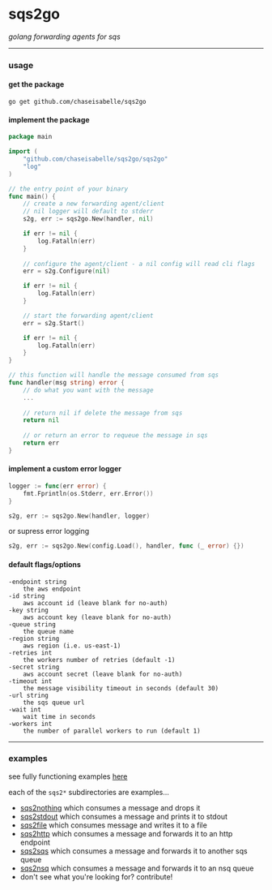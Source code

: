 # sqs2go

_golang forwarding agents for sqs_

---

### usage

#### get the package

`go get github.com/chaseisabelle/sqs2go`

#### implement the package

```go
package main

import (
	"github.com/chaseisabelle/sqs2go/sqs2go"
	"log"
)

// the entry point of your binary
func main() {
	// create a new forwarding agent/client
	// nil logger will default to stderr
	s2g, err := sqs2go.New(handler, nil)

	if err != nil {
		log.Fatalln(err)
	}
	
	// configure the agent/client - a nil config will read cli flags
	err = s2g.Configure(nil)

	if err != nil {
		log.Fatalln(err)
	}

	// start the forwarding agent/client
	err = s2g.Start()

	if err != nil {
		log.Fatalln(err)
	}
}

// this function will handle the message consumed from sqs
func handler(msg string) error {
	// do what you want with the message
	...
	
	// return nil if delete the message from sqs
	return nil
	
	// or return an error to requeue the message in sqs
	return err
}

```

#### implement a custom error logger

```go
logger := func(err error) {
    fmt.Fprintln(os.Stderr, err.Error())
}

s2g, err := sqs2go.New(handler, logger)
```

or supress error logging

```go
s2g, err := sqs2go.New(config.Load(), handler, func (_ error) {})
```

#### default flags/options

```
-endpoint string
    the aws endpoint
-id string
    aws account id (leave blank for no-auth)
-key string
    aws account key (leave blank for no-auth)
-queue string
    the queue name
-region string
    aws region (i.e. us-east-1)
-retries int
    the workers number of retries (default -1)
-secret string
    aws account secret (leave blank for no-auth)
-timeout int
    the message visibility timeout in seconds (default 30)
-url string
    the sqs queue url
-wait int
    wait time in seconds
-workers int
    the number of parallel workers to run (default 1)
```

---

### examples

see fully functioning examples [here](https://github.com/chaseisabelle/sqs2go-examples)

each of the `sqs2*` subdirectories are examples...
* [sqs2nothing](./sqs2nothing) which consumes a message and drops it
* [sqs2stdout](./sqs2stdout) which consumes a message and prints it to stdout
* [sqs2file](./sqs2file) which consumes message and writes it to a file
* [sqs2http](./sqs2http) which consumes a message and forwards it to an http endpoint
* [sqs2sqs](./sqs2sqs) which consumes a message and forwards it to another sqs queue
* [sqs2nsq](./sqs2nsq) which consumes a message and forwards it to an nsq queue
* don't see what you're looking for? contribute! 

